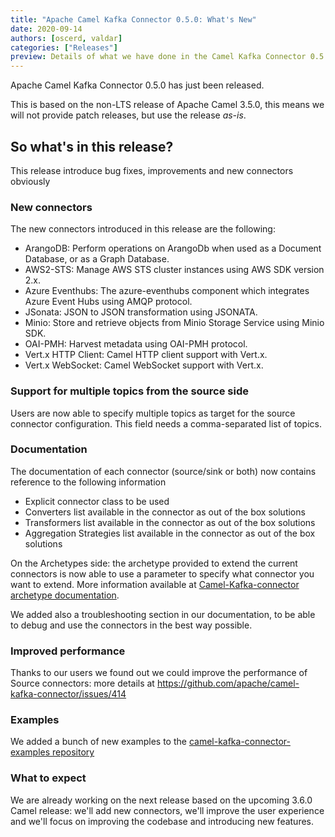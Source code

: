 ```yaml
---
title: "Apache Camel Kafka Connector 0.5.0: What's New"
date: 2020-09-14
authors: [oscerd, valdar]
categories: ["Releases"]
preview: Details of what we have done in the Camel Kafka Connector 0.5.0 release.
---
```


Apache Camel Kafka Connector 0.5.0 has just been released.

This is based on the non-LTS release of Apache Camel 3.5.0, this means we will not provide patch releases, but use the release _as-is_.


## So what's in this release?

This release introduce bug fixes, improvements and new connectors obviously

### New connectors

The new connectors introduced in this release are the following:

- ArangoDB: Perform operations on ArangoDb when used as a Document Database, or as a Graph Database.
- AWS2-STS: Manage AWS STS cluster instances using AWS SDK version 2.x.
- Azure Eventhubs: The azure-eventhubs component which integrates Azure Event Hubs using AMQP protocol.
- JSonata: JSON to JSON transformation using JSONATA.
- Minio: Store and retrieve objects from Minio Storage Service using Minio SDK.
- OAI-PMH: Harvest metadata using OAI-PMH protocol.
- Vert.x HTTP Client: Camel HTTP client support with Vert.x.
- Vert.x WebSocket: Camel WebSocket support with Vert.x.

### Support for multiple topics from the source side

Users are now able to specify multiple topics as target for the source connector configuration.
This field needs a comma-separated list of topics.

### Documentation

The documentation of each connector (source/sink or both) now contains reference to the following information

- Explicit connector class to be used
- Converters list available in the connector as out of the box solutions
- Transformers list available in the connector as out of the box solutions
- Aggregation Strategies list available in the connector as out of the box solutions

On the Archetypes side: the archetype provided to extend the current connectors is now able to use a parameter to specify what connector you want to extend.
More information available at [Camel-Kafka-connector archetype documentation](/camel-kafka-connector/latest/user-guide/extending-connector/index.html).

We added also a troubleshooting section in our documentation, to be able to debug and use the connectors in the best way possible.

### Improved performance

Thanks to our users we found out we could improve the performance of Source connectors: more details at https://github.com/apache/camel-kafka-connector/issues/414

### Examples

We added a bunch of new examples to the [camel-kafka-connector-examples repository](https://github.com/apache/camel-kafka-connector-examples)

### What to expect

We are already working on the next release based on the upcoming 3.6.0 Camel release: we'll add new connectors, we'll improve the user experience and we'll focus on improving the codebase and introducing new features.
